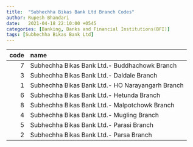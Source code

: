 ```yaml
---
title:  "Subhechha Bikas Bank Ltd Branch Codes"
author: Rupesh Bhandari
date:   2021-04-18 22:10:00 +0545
categories: [Banking, Banks and Financial Institutions(BFI)]
tags: [Subhechha Bikas Bank Ltd]
---
```


|   code | name                                             |
|-------:|:-------------------------------------------------|
|      7 | Subhechha Bikas Bank Ltd.- Buddhachowk Branch    |
|      3 | Subhechha Bikas Bank Ltd.- Daldale Branch        |
|      1 | Subhechha Bikas Bank Ltd.- HO Narayangarh Branch |
|      6 | Subhechha Bikas Bank Ltd.- Hetunda Branch        |
|      8 | Subhechha Bikas Bank Ltd.- Malpotchowk Branch    |
|      4 | Subhechha Bikas Bank Ltd.- Mugling Branch        |
|      5 | Subhechha Bikas Bank Ltd.- Parasi Branch         |
|      2 | Subhechha Bikas Bank Ltd.- Parsa Branch          |